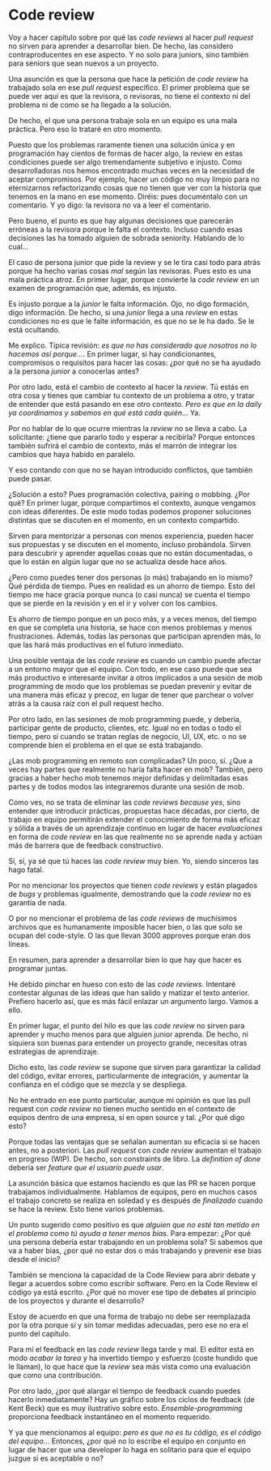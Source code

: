 # Code review

Voy a hacer capítulo sobre por qué las _code reviews_ al hacer _pull request_ no sirven para aprender a desarrollar bien. De hecho, las considero contraproducentes en ese aspecto. Y no solo para juniors, sino también para seniors que sean nuevos a un proyecto.

Una asunción es que la persona que hace la petición de _code review_ ha trabajado sola en ese _pull request_ específico. El primer problema que se puede ver aquí es que la revisora, o revisoras, no tiene el contexto ni del problema ni de como se ha llegado a la solución.

De hecho, el que una persona trabaje sola en un equipo es una mala práctica. Pero eso lo trataré en otro momento.

Puesto que los problemas raramente tienen una solución única y en programación hay cientos de formas de hacer algo, la review en estas condiciones puede ser algo tremendamente subjetivo e injusto. Como desarrolladoras nos hemos encontrado muchas veces en la necesidad de aceptar compromisos. Por ejemplo, hacer un código no muy limpio para no eternizarnos refactorizando cosas que no tienen que ver con la historia que tenemos en la mano en ese momento. Diréis: pues documéntalo con un comentario. Y yo digo: la revisora no va a leer el comentario.

Pero bueno, el punto es que hay algunas decisiones que parecerán erróneas a la revisora porque le falta el contexto. Incluso cuando esas decisiones las ha tomado alguien de sobrada seniority. Hablando de lo cual…

El caso de persona junior que pide la review y se le tira casi todo para atrás porque ha hecho varias cosas _mal_ según las revisoras. Pues esto es una mala práctica atroz. En primer lugar, porque convierte la _code review_ en un examen de programación que, además, es injusto.

Es injusto porque a la _junior_ le falta información. Ojo, no digo formación, digo información. De hecho, si una _junior_ llega a una _review_ en estas condiciones no es que le falte información, es que no se le ha dado. Se le está ocultando.

Me explico. Típica revisión: _es que no has considerado que nosotros no lo hacemos así porque…_. En primer lugar, si hay condicionantes, compromisos o requisitos para hacer las cosas: ¿por qué no se ha ayudado a la persona _junior_ a conocerlas antes?

Por otro lado, está el cambio de contexto al hacer la _review_. Tú estás en otra cosa y tienes que cambiar tu contexto de un problema a otro, y tratar de entender que está pasando en ese otro contexto. _Pero es que en la daily ya coordinamos y sabemos en qué está cada quién_… Ya.

Por no hablar de lo que ocurre mientras la _review_ no se lleva a cabo. La solicitante: ¿tiene que pararlo todo y esperar a recibirla? Porque entonces también sufrirá el cambio de contexto, más el marrón de integrar los cambios que haya habido en paralelo.

Y eso contando con que no se hayan introducido conflictos, que también puede pasar.

¿Solución a esto? Pues programación colectiva, pairing o mobbing. ¿Por qué? En primer lugar, porque compartimos el contexto, aunque vengamos con ideas diferentes. De este modo todas podemos proponer soluciones distintas que se discuten en el momento, en un contexto compartido.

Sirven para mentorizar a personas con menos experiencia, pueden hacer sus propuestas y se discuten en el momento, incluso probándola. Sirven para descubrir y aprender aquellas cosas que no están documentadas, o que lo están en algún lugar que no se actualiza desde hace años.

¿Pero como puedes tener dos personas (o más) trabajando en lo mismo? Qué pérdida de tiempo. Pues en realidad es un ahorro de tiempo. Esto del tiempo me hace gracia porque nunca (o casi nunca) se cuenta el tiempo que se pierde en la revisión y en el ir y volver con los cambios.

Es ahorro de tiempo porque en un poco más, y a veces menos, del tiempo en que se completa una historia, se hace con menos problemas y menos frustraciones. Además, todas las personas que participan aprenden más, lo que las hará más productivas en el futuro inmediato.

Una posible ventaja de las _code review_ es cuando un cambio puede afectar a un entorno mayor que el equipo. Con todo, en ese caso puede que sea más productivo e interesante invitar a otros implicados a una sesión de mob programming de modo que los problemas se puedan prevenir y evitar de una manera más eficaz y precoz, en lugar de tener que parchear o volver atrás a la causa raíz con el pull request hecho.

Por otro lado, en las sesiones de mob programming puede, y debería, participar gente de producto, clientes, etc. Igual no en todas o todo el tiempo, pero sí cuando se tratan reglas de negocio, UI, UX, etc. o no se comprende bien el problema en el que se está trabajando.

¿Las mob programming en remoto son complicadas? Un poco, sí. ¿Que a veces hay partes que realmente no haría falta hacer en mob? También, pero gracias a haber hecho mob tenemos mejor definidas y delimitadas esas partes y de todos modos las integraremos durante una sesión de mob.

Como ves, no se trata de eliminar las *code reviews* _because yes_, sino entender que introducir prácticas, propuestas hace décadas, por cierto, de trabajo en equipo permitirán extender el conocimiento de forma más eficaz y sólida a través de un aprendizaje continuo en lugar de hacer _evaluaciones_ en forma de _code review_ en las que realmente no se aprende nada y actúan más de barrera que de feedback constructivo.

Sí, sí, ya sé que tú haces las _code review_ muy bien. Yo, siendo sinceros las hago fatal.

Por no mencionar los proyectos que tienen *code reviews* y están plagados de _bugs_ y problemas igualmente, demostrando que la _code review_ no es garantía de nada.

O por no mencionar el problema de las *code reviews* de muchísimos archivos que es humanamente imposible hacer bien, o las que solo se ocupan del code-style. O las que llevan 3000 approves porque eran dos líneas.

En resumen, para aprender a desarrollar bien lo que hay que hacer es programar juntas.

He debido pinchar en hueso con esto de las *code reviews*. Intentaré contestar algunas de las ideas que han salido y matizar el texto anterior. Prefiero hacerlo así, que es más fácil enlazar un argumento largo. Vamos a ello.

En primer lugar, el punto del hilo es que las _code review_ no sirven para aprender y mucho menos para que alguien junior aprenda. De hecho, ni siquiera son buenas para entender un proyecto grande, necesitas otras estrategias de aprendizaje.

Dicho esto, las _code review_ se supone que sirven para garantizar la calidad del código, evitar errores, particularmente de integración, y aumentar la confianza en el código que se mezcla y se despliega.

No he entrado en ese punto particular, aunque mi opinión es que las pull request con _code review_ no tienen mucho sentido en el contexto de equipos dentro de una empresa, sí en open source y tal. ¿Por qué digo esto?

Porque todas las ventajas que se señalan aumentan su eficacia si se hacen antes, no a posteriori. Las _pull request_ con _code review_ aumentan el trabajo en progreso (WIP). De hecho, son constraints de libro. La _definition of done_ debería ser _feature que el usuario puede usar_.

La asunción básica que estamos haciendo es que las PR se hacen porque trabajamos individualmente. Hablamos de equipos, pero en muchos casos el trabajo concreto se realiza en soledad y es después de _finalizado_ cuando se hace la review. Esto tiene varios problemas.

Un punto sugerido como positivo es que _alguien que no esté tan metido en el problema como tú ayuda a tener menos bias_. Para empezar: ¿Por qué una persona debería estar trabajando en un problema sola? Si sabemos que va a haber bias, ¿por qué no estar dos o más trabajando y prevenir ese bias desde el inicio?

También se menciona la capacidad de la Code Review para abrir debate y llegar a acuerdos sobre como escribir software. Pero en la Code Review el código ya está escrito. ¿Por qué no mover ese tipo de debates al principio de los proyectos y durante el desarrollo?

Estoy de acuerdo en que una forma de trabajo no debe ser reemplazada por la otra porque sí y sin tomar medidas adecuadas, pero ese no era el punto del capítulo.

Para mí el feedback en las _code review_ llega tarde y mal. El editor está en modo _acabar la tarea_ y ha invertido tiempo y esfuerzo (coste hundido que le llaman), lo que hace que la _review_ sea más vista como una evaluación que como una contribución.

Por otro lado, ¿por qué alargar el tiempo de feedback cuando puedes hacerlo inmediatamente? Hay un gráfico sobre los ciclos de feedback (de Kent Beck) que es muy ilustrativo sobre esto. _Ensemble-programming_ proporciona feedback instantáneo en el momento requerido. 

Y ya que mencionamos al equipo: _pero es que no es tu código, es el código del equipo_… Entonces, ¿por qué no lo escribe el equipo en conjunto en lugar de hacer que una developer lo haga en solitario para que el equipo juzgue si es aceptable o no?
